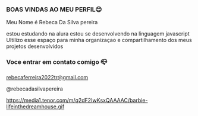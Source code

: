### BOAS VINDAS AO MEU PERFIL😊

Meu Nome é Rebeca Da Silva pereira
 
estou estudando na alura 
estou se desenvolvendo na linguagem javascript
Ultilizo esse espaço para minha organizaçao e compartilhamento dos meus projetos desenvolvidos 

### Voce entrar em contato comigo 📪 

rebecaferreira2022tr@gmail.com

@rebecadasilvapereira


https://media1.tenor.com/m/q2dF2IwKsxQAAAAC/barbie-lifeinthedreamhouse.gif 
